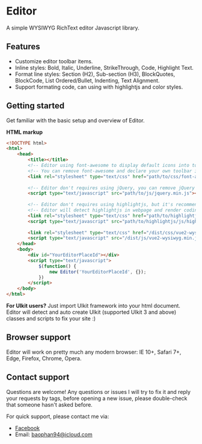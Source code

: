 # Editor
A simple WYSIWYG RichText editor Javascript library.


## Features
- Customize editor toolbar items.
- Inline styles: Bold, Italic, Underline, StrikeThrough, Code, Highlight Text.
- Format line styles: Section (H2), Sub-section (H3), BlockQuotes, BlockCode, List Ordered/Bullet, Indenting, Text Alignment.
- Support formating code, can using with highlightjs and color styles.


## Getting started
Get familiar with the basic setup and overview of Editor.

**HTML markup**
```html
<!DOCTYPE html>
<html>
    <head>
        <title></title>
        <!-- Editor using font-awesome to display default icons into toolbar items -->
        <!-- You can remove font-awesome and declare your own toolbar items with other icons style if needed -->
        <link rel="stylesheet" type="text/css" href="path/to/css/font-awesome.min.css">
        
        <!-- Editor don't requires using jQuery, you can remove jQuery if needed -->
        <script type="text/javascript" src="path/to/js/jquery.min.js"></script>
        
        <!-- Editor don't requires using highlightjs, but it's recommended -->
        <!-- Editor will detect highlightjs in webpage and render coding syntax style inside code-block automatically -->
        <link rel="stylesheet" type="text/css" href="path/to/highlightjs/css/styles/xcode.min.css">
        <script type="text/javascript" src="path/to/highlightjs/js/highlight.min.js"></script>
        
        <link rel="stylesheet" type="text/css" href="/dist/css/vue2-wysiwyg.min.css">
        <script type="text/javascript" src="/dist/js/vue2-wysiwyg.min.js"></script>
    </head>
    <body>
        <div id="YourEditorPlaceId"></div>
        <script type="text/javascript">
            $(function() {
                new Editor('YourEditorPlaceId', {});
            })
        </script>
    </body>
</html>
```

**For UIkit users?**
Just import UIkit framework into your html document. Editor will detect and auto create UIkit (supported UIkit 3 and above) classes and scripts to fix your site :)


## Browser support
Editor will work on pretty much any modern browser: IE 10+, Safari 7+, Edge, Firefox, Chrome, Opera.

## Contact support
Questions are welcome! Any questions or issues I will try to fix it and reply your requests by tags, before opening a new issue, please double-check that someone hasn't asked before.

For quick support, please contact me via:
- [Facebook](http://facebook.com/dinophanhk)
- Email: baophan94@icloud.com

